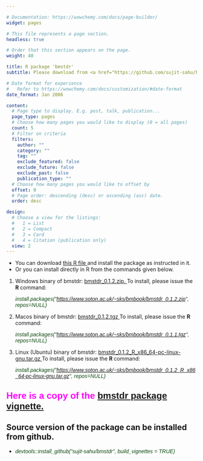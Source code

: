 ```yaml
---

# Documentation: https://wowchemy.com/docs/page-builder/
widget: pages

# This file represents a page section.
headless: true

# Order that this section appears on the page.
weight: 40

title: R package 'bmstdr'
subtitle: Please download from <a href="https://github.com/sujit-sahu/bmstdr/"> github.  </a>

# Date format for experience
#   Refer to https://wowchemy.com/docs/customization/#date-format
date_format: Jan 2006

content:
  # Page type to display. E.g. post, talk, publication...
  page_type: pages
  # Choose how many pages you would like to display (0 = all pages)
  count: 5
  # Filter on criteria
  filters:
    author: ""
    category: ""
    tag: ""
    exclude_featured: false
    exclude_future: false
    exclude_past: false
    publication_type: ""
  # Choose how many pages you would like to offset by
  offset: 0
  # Page order: descending (desc) or ascending (asc) date.
  order: desc

design:
  # Choose a view for the listings:
  #   1 = List
  #   2 = Compact
  #   3 = Card
  #   4 = Citation (publication only)
  view: 2
---
```



<ul>
<li> You can download <a href="https://www.soton.ac.uk/~sks/bmbook/install-bmstdr.R"> this R file </a> and install the package as instructed in it.
<li> Or you can install directly  in R from the commands given  below.
</ul> 

<ol>
<li> Windows binary of bmstdr:   <a href="https://www.soton.ac.uk/~sks/bmbook/bmstdr_0.1.2.zip">  bmstdr_0.1.2.zip. </a> To install, please issue the <b> R </b> command:

<i> <font color="#0f4a12" face="arial"> install.packages("https://www.soton.ac.uk/~sks/bmbook/bmstdr_0.1.2.zip", repos=NULL)
</font>
</i>

<li> Macos binary of bmstdr:  <a href="https://www.soton.ac.uk/~sks/bmbook/bmstdr_0.1.2.tgz">  bmstdr_0.1.2.tgz </a> To install, please issue the <b> R </b>  command:

<i><font color="#0f4a12" face="arial"> install.packages("https://www.soton.ac.uk/~sks/bmbook/bmstdr_0.1.1.tgz", repos=NULL)</font>
</i>

<li> Linux (Ubuntu) binary of bmstdr:
<a href="bmstdr_0.1.1_R_x86_64-pc-linux-gnu.tar.gz"> bmstdr_0.1.2_R_x86_64-pc-linux-gnu.tar.gz  </a>To install, please issue the <b> R </b>  command:

<i> <font color="#0f4a12" face="arial">install.packages("https://www.soton.ac.uk/~sks/bmbook/bmstdr_0.1.2_R_x86_64-pc-linux-gnu.tar.gz", repos=NULL)</font>
</i>
</ol>


<h2>
<font color="#FF00FF" face="arial" size="5"> Here is a copy of the   <a href="https://www.soton.ac.uk/~sks/bmbook/bmstdr-vignette.html"> bmstdr package vignette.</a> </font>
</h2>



<h2>
 Source version of the package can be installed from github. 
</h2>

<ul>
<li> <i><font color="#0f4a12" face="arial"> devtools::install_github("sujit-sahu/bmstdr", build_vignettes = TRUE)</font> </i>



